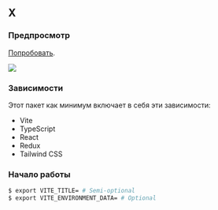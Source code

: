 <!-- @VladimirCreator created this file  at 10:59 PM on Tue 30 Jan 2024.
     @VladimirCreator modified this file at 10:59 PM on Tue 30 Jan 2024 last time.
-->
## X

### Предпросмотр
[Попробовать](https://vladimircreator.github.io/Packages/x/).

![](/x/x.gif)

### Зависимости
Этот пакет как минимум включает в себя эти зависимости:

- Vite
- TypeScript
- React
- Redux
- Tailwind CSS

### Начало работы

```bash
$ export VITE_TITLE= # Semi-optional
$ export VITE_ENVIRONMENT_DATA= # Optional
```
